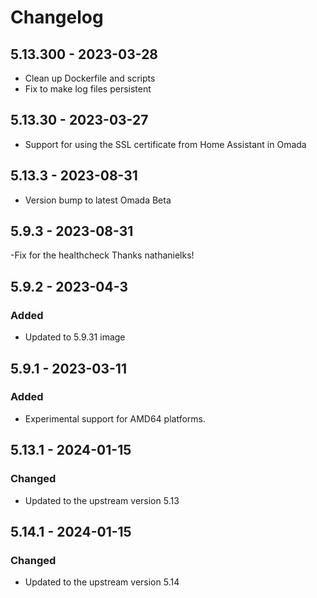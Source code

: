 # Changelog

## 5.13.300 - 2023-03-28

- Clean up Dockerfile and scripts
- Fix to make log files persistent

## 5.13.30 - 2023-03-27

- Support for using the SSL certificate from Home Assistant in Omada

## 5.13.3 - 2023-08-31
- Version bump to latest Omada Beta

## 5.9.3 - 2023-08-31
-Fix for the healthcheck Thanks nathanielks!


## 5.9.2 - 2023-04-3
### Added
- Updated to 5.9.31 image


## 5.9.1 - 2023-03-11
### Added
- Experimental support for AMD64 platforms.


## 5.13.1 - 2024-01-15
### Changed
- Updated to the upstream version 5.13


## 5.14.1 - 2024-01-15
### Changed
- Updated to the upstream version 5.14
